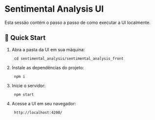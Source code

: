 # Sentimental Analysis UI

Esta sessão contém o passo a passo de como executar a UI localmente.

## 🚀 Quick Start

1. Abra a pasta da UI em sua máquina:

        cd sentimental_analysis/sentimental_analysis_front

2. Instale as dependências do projeto:

        npm i

3. Inicie o servidor:

        npm start

4. Acesse a UI em seu navegador:

        http://localhost:4200/